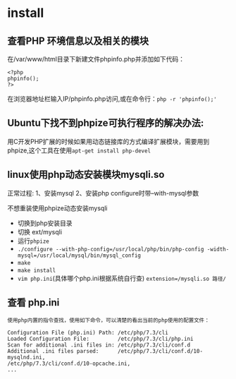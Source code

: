 # install

## 查看PHP 环境信息以及相关的模块
在/var/www/html目录下新建文件phpinfo.php并添加如下代码：

    <?php
    phpinfo();
    ?>

在浏览器地址栏输入IP/phpinfo.php访问,或在命令行：`php -r 'phpinfo();'`

## Ubuntu下找不到phpize可执行程序的解决办法:

  用C开发PHP扩展的时候如果用动态链接库的方式编译扩展模块，需要用到phpize,这个工具在使用`apt-get install php-devel`

## linux使用php动态安装模块mysqli.so

  正常过程: 
  1、安装mysql 
  2、安装php configure时带–with-mysql参数

不想重装使用phpize动态安装mysqli

- 切换到php安装目录
- 切换 ext/mysqli
- 运行`phpize`
- `./configure --with-php-config=/usr/local/php/bin/php-config -width-mysql=/usr/local/mysql/bin/mysql_config`
- `make`
- `make install`
- `vim php.ini`(具体哪个php.ini根据系统自行查) `extension=/mysqli.so 路径/`

## 查看 php.ini

    使用php内置的指令查找，使用如下命令，可以清楚的看出当前的php使用的配置文件：
    
    Configuration File (php.ini) Path: /etc/php/7.3/cli
    Loaded Configuration File:         /etc/php/7.3/cli/php.ini
    Scan for additional .ini files in: /etc/php/7.3/cli/conf.d
    Additional .ini files parsed:      /etc/php/7.3/cli/conf.d/10-mysqlnd.ini,
    /etc/php/7.3/cli/conf.d/10-opcache.ini,
    ...
